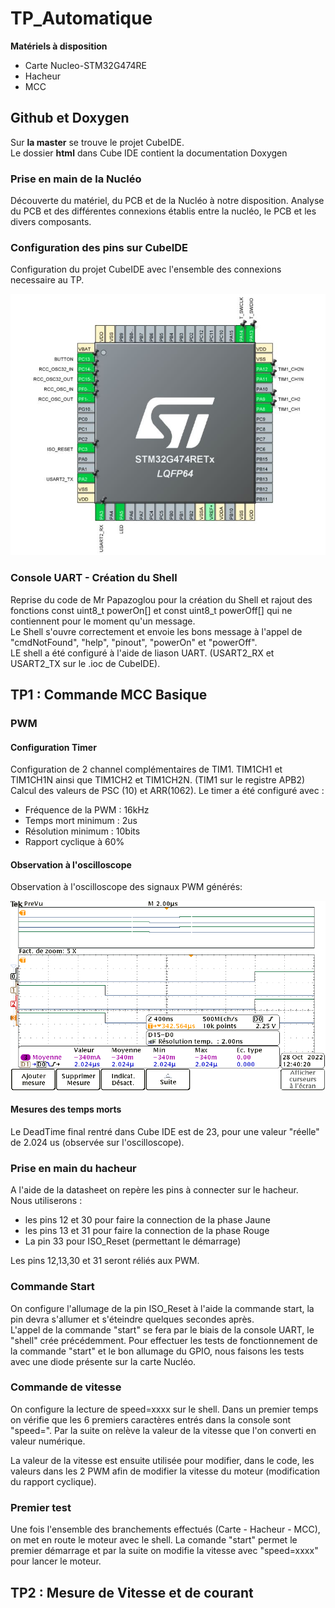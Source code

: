 # TP_Automatique  

__Matériels à disposition__  
- Carte Nucleo-STM32G474RE
- Hacheur 
- MCC

## Github et Doxygen
Sur __la master__ se trouve le projet CubeIDE.  
Le dossier __html__ dans Cube IDE contient la documentation Doxygen  

### Prise en main de la Nucléo
Découverte du matériel, du PCB et de la Nucléo à notre disposition. Analyse du PCB et des différentes connexions établis entre la nucléo, le PCB et les divers composants.  

### Configuration des pins sur CubeIDE 
Configuration du projet CubeIDE avec l'ensemble des connexions necessaire au TP.  

![alt text](https://github.com/KOEHL-HAVRET-TP/TP_Automatique/blob/fcc6e490f1d8087805aa1f0a3249d28175753caa/Images/image_pin_cubeIDE.JPG)

### Console UART - Création du Shell
Reprise du code de Mr Papazoglou pour la création du Shell et rajout des fonctions const uint8_t powerOn[] et const uint8_t powerOff[] qui ne contiennent pour le moment qu'un message.  
Le Shell s'ouvre correctement et envoie les bons message à l'appel de "cmdNotFound", "help", "pinout", "powerOn" et "powerOff".  
LE shell a été configuré à l'aide de liason UART. (USART2_RX et USART2_TX sur le .ioc de CubeIDE).  

## TP1  : Commande MCC Basique
### PWM  
#### Configuration Timer
Configuration de 2 channel complémentaires de TIM1. TIM1CH1 et TIM1CH1N ainsi que TIM1CH2 et TIM1CH2N. (TIM1 sur le registre APB2) 
Calcul des valeurs de PSC (10) et ARR(1062). 
Le timer a été configuré avec :  
- Fréquence de la PWM : 16kHz
- Temps mort minimum : 2us
- Résolution minimum : 10bits
- Rapport cyclique à 60%

#### Observation à l'oscilloscope
Observation à l'oscilloscope des signaux PWM générés: 
  
![alt text](https://github.com/KOEHL-HAVRET-TP/TP_Automatique/blob/main/Images/deadTime_v2.png)

#### Mesures des temps morts  
Le DeadTime final rentré dans Cube IDE est de 23, pour une valeur "réelle" de 2.024 us (observée sur l'oscilloscope).  

### Prise en main du hacheur
A l'aide de la datasheet on repère les pins à connecter sur le hacheur.  
Nous utiliserons :
- les pins 12 et 30 pour faire la connection de la phase Jaune 
- les pins 13 et 31 pour faire la connection de la phase Rouge
- La pin 33 pour ISO_Reset (permettant le démarrage)

Les pins 12,13,30 et 31 seront réliés aux PWM.

### Commande Start
On configure l'allumage de la pin ISO_Reset à l'aide la commande start, la pin devra s'allumer et s'éteindre quelques secondes après.  
L'appel de la commande "start" se fera par le biais de la console UART, le "shell" crée précédemment. 
Pour effectuer les tests de fonctionnement de la commande "start" et le bon allumage du GPIO, nous faisons les tests avec une diode présente sur la carte Nucléo.  

### Commande de vitesse
On configure la lecture de speed=xxxx sur le shell. Dans un premier temps on vérifie que les 6 premiers caractères entrés dans la console sont "speed=". Par la suite on relève la valeur de la vitesse que l'on converti en valeur numérique. 

La valeur de la vitesse est ensuite utilisée pour modifier, dans le code, les valeurs dans les 2 PWM afin de modifier la vitesse du moteur (modification du rapport cyclique).

### Premier test

Une fois l'ensemble des branchements effectués (Carte - Hacheur - MCC), on met en route le moteur avec le shell. La comande "start" permet le premier démarrage et par la suite on modifie la vitesse avec "speed=xxxx" pour lancer le moteur.


## TP2  : Mesure de Vitesse et de courant
